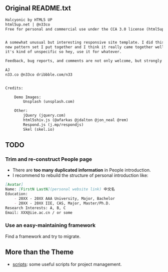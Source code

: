 ## Original README.txt

```txt
Halcyonic by HTML5 UP
html5up.net | @n33co
Free for personal and commercial use under the CCA 3.0 license (html5up.net/license)


A somewhat unusual but interesting responsive site template. I did this one to test out a
new pattern set I put together and I think it really came together well. As for use cases
it's kind of unspecific so hey, use it for whatever.

Feedback, bug reports, and comments are not only welcome, but strongly encouraged :)

AJ
n33.co @n33co dribbble.com/n33


Credits:

	Demo Images:
		Unsplash (unsplash.com)

	Other:
		jQuery (jquery.com)
		html5shiv.js (@afarkas @jdalton @jon_neal @rem)
		Respond.js (j.mp/respondjs)
		Skel (skel.io)
```

## TODO

### Trim and re-construct People page

- There are **too many duplicated information** in People introduction.
- I recommend to rebuild the structure of personal introduction like:

```markdown
[Avatar]
Name: [FirstN LastN](personal website link) 中文名
Education:
    - 20XX - 20XX AAA University, Major, Bachelor
    - 20XX - 20XX IIE, CAS, Major, Master/Ph.D.
Research Interests: A, B, C
Email: XXX@iie.ac.cn / or some
```


### Use an easy-maintaining framework

Find a framework and try to migrate.

## More than the Theme

- [scripts](./scripts/): some useful scripts for project management.